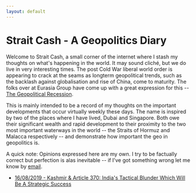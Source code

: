 ```yaml
---
layout: default
---
```

<!---
Text can be **bold**, _italic_, or ~~strikethrough~~.

[Link to another page](./another-page.html)

There should be whitespace between paragraphs.

There should be whitespace between paragraphs. We recommend including a README, or a file with information about your project.
--->
# Strait Cash - A Geopolitics Diary

Welcome to Strait Cash, a small corner of the internet where I stash my thoughts on what's happening in the world. It may sound
cliché, but we do live in very interesting times. The post Cold War liberal world order is appearing to crack at the seams
as longterm geopolitical trends, such as the backlash against globalisation and rise of China, come to maturity. The folks over at Eurasia Group
have come up with a great expression for this -- [The Geopolitical Recession](https://www.eurasiagroup.net/issues/top-risks-2017). 

This is mainly intended to be a record of my thoughts on the important developments that occur virtually weekly these days. The name
is inspired by two of the places where I have lived, Dubai and Singapore. Both
 owe their significant wealth and rapid development to their proximity to the two most important waterways in the world -- the Straits of Hormuz and Malacca respectively --
and demonstrate how important the geo in geopolitics is. 

A quick note: Opinions expressed here are my own. I try to be factually correct but perfection is alas inevitable -- if I've got
something wrong let me know by [email](mailto:joe_singh@hotmail.co.uk). 

* [16/08/2019 - Kashmir & Article 370: India's Tactical Blunder Which Will Be A Strategic Success](./blogposts/one.md)
